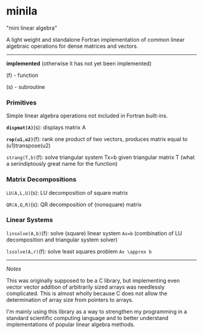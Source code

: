 # minila

"mini linear algebra"

A light weight and standalone Fortran implementation of common linear algebraic operations for dense matrices and vectors.

---

**implemented** (otherwise it has not yet been implemented)

(f) - function

(s) - subroutine

### Primitives

Simple linear algebra operations not included in Fortran built-ins.

**`dispmat(A)`**(s): displays matrix A

**`rop(u1,u2)`**(f): rank one product of two vectors, produces matrix equal to (u1)transpose(u2)

`strang(T,b)`(f): solve triangular system Tx=b given triangular matrix T (what a serindiptously great name for the function)

### Matrix Decompositions

`LU(A,L,U)`(s): LU decomposition of square matrix

`QR(A,Q,R)`(s): QR decomposition of (nonsquare) matrix

### Linear Systems

`linsolve(A,b)`(f): solve (square) linear system `Ax=b` (combination of LU decomposition and triangular system solver)

`lssolve(A,r)`(f): solve least squares problem `Ax \approx b`

---

*Notes*

This was originally supposed to be a C library, but implementing
even vector vector addition of arbitrarily sized arrays was
needlessly complicated. This is almost wholly because C does not
allow the determination of array size from pointers to arrays.

I'm mainly using this library as a way to strengthen my programming
in a standard scientific computing language and to better understand
implementations of popular linear algebra methods.

